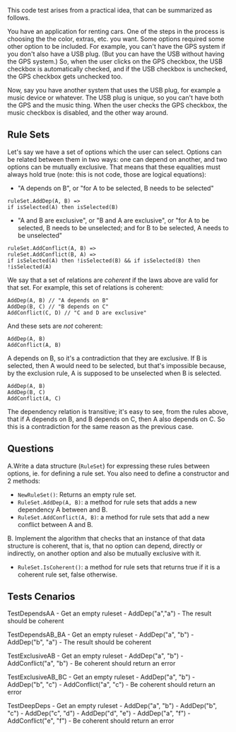 This code test arises from a practical idea, that can be summarized as follows.

You have an application for renting cars. One of the steps in the process is
choosing the the color, extras, etc. you want. Some options required some other
option to be included. For example, you can't have the GPS system if you don't
also have a USB plug. (But you can have the USB without having the GPS system.)
So, when the user clicks on the GPS checkbox, the USB checkbox is automatically
checked, and if the USB checkbox is unchecked, the GPS checkbox gets unchecked
too.

Now, say you have another system that uses the USB plug, for example a music
device or whatever. The USB plug is unique, so you can't have both the GPS and
the music thing. When the user checks the GPS checkbox, the music checkbox is
disabled, and the other way around.

## Rule Sets

Let's say we have a set of options which the user can select. Options can be
related between them in two ways: one can depend on another, and two options
can be mutually exclusive. That means that these equalities must always hold
true (note: this is not code, those are logical equations):

* "A depends on B", or "for A to be selected, B needs to be selected"
```
ruleSet.AddDep(A, B) =>
if isSelected(A) then isSelected(B)
```

* "A and B are exclusive",  or "B and A are exclusive",  or "for A to be
selected, B needs to be unselected; and for B to be selected, A needs to be
unselected"

```
ruleSet.AddConflict(A, B) =>
ruleSet.AddConflict(B, A) =>
if isSelected(A) then !isSelected(B) && if isSelected(B) then !isSelected(A)
```

We say that a set of relations are _coherent_ if the laws above are valid for
that set. For example, this set of relations is coherent: 

```
AddDep(A, B) // "A depends on B"
AddDep(B, C) // "B depends on C"
AddConflict(C, D) // "C and D are exclusive"
```

And these sets are _not_ coherent:

```
AddDep(A, B)
AddConflict(A, B)
```

A depends on B, so it's a contradiction that they are exclusive.  If B is
selected, then A would need to be selected, but that's impossible because, by
the exclusion rule, A is supposed to be unselected when B is selected. 

```
AddDep(A, B)
AddDep(B, C)
AddConflict(A, C)
```

The dependency relation is transitive; it's easy to see, from the rules above,
that if A depends on B, and B depends on C, then A also depends on C. So this
is a contradiction for the same reason as the previous case.

## Questions

A.Write a data structure (`RuleSet`) for expressing these rules between options,
ie. for defining a rule set.  You also need to define a constructor and 2
methods:

* `NewRuleSet()`: Returns an empty rule set.
* `RuleSet.AddDep(A, B)`: a method for rule sets that adds a new dependency A
  between and B.
* `RuleSet.AddConflict(A, B)`: a method for rule sets that add a new conflict
  between A and B.

B. Implement the algorithm that checks that an instance of that data structure is
coherent, that is, that no option can depend, directly or indirectly, on
another option and also be mutually exclusive with it.

* `RuleSet.IsCoherent()`: a method for rule sets that returns true if it is a
  coherent rule set, false otherwise.

## Tests Cenarios

TestDependsAA
    - Get an empty ruleset
    - AddDep("a","a")
    - The result should be coherent

TestDependsAB_BA
    - Get an empty ruleset
    - AddDep("a", "b")
    - AddDep("b", "a")
    - The result should be coherent

TestExclusiveAB
    - Get an empty ruleset
    - AddDep("a", "b")
    - AddConflict("a", "b")
    - Be coherent should return an error

TestExclusiveAB_BC
    - Get an empty ruleset
    - AddDep("a", "b")
    - AddDep("b", "c")
    - AddConflict("a", "c")
    - Be coherent should return an error

TestDeepDeps
    - Get an empty ruleset
    - AddDep("a", "b")
	- AddDep("b", "c")
	- AddDep("c", "d")
	- AddDep("d", "e")
	- AddDep("a", "f")
	- AddConflict("e", "f")
    - Be coherent should return an error